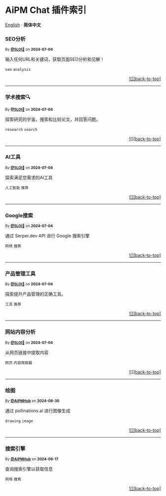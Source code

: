 <h1>AiPM Chat 插件索引</h1>

[English](./README.md) · **简体中文**<!-- AWESOME PLUGINS -->

### SEO分析

<sup>By **[@5LOI🐬](https://www.5loi.com)** on **2024-07-04**</sup>

输入任何URL和关键词，获取页面SEO分析和见解！

`seo` `analysis`

<div align="right">

[!\[\]\[back-to-top\]](#readme-top)

</div>

---

### 学术搜索🔍

<sup>By **[@5LOI🐬](https://www.5loi.com)** on **2024-07-04**</sup>

探索研究的宇宙。搜索和比较论文，并回答问题。

`research` `search`

<div align="right">

[!\[\]\[back-to-top\]](#readme-top)

</div>

---

### AI工具

<sup>By **[@5LOI🐬](https://www.5loi.com)** on **2024-07-04**</sup>

探索满足您需求的AI工具

`人工智能` `推荐`

<div align="right">

[!\[\]\[back-to-top\]](#readme-top)

</div>

---

### Google搜索

<sup>By **[@5LOI🐬](https://www.5loi.com)** on **2024-07-04**</sup>

通过 Serper.dev API 进行 Google 搜索引擎

`网络` `搜索`

<div align="right">

[!\[\]\[back-to-top\]](#readme-top)

</div>

---

### 产品管理工具

<sup>By **[@5LOI🐬](https://www.5loi.com)** on **2024-07-04**</sup>

探索提升产品管理的正确工具。

`工具` `推荐`

<div align="right">

[!\[\]\[back-to-top\]](#readme-top)

</div>

---

### 网站内容分析

<sup>By **[@5LOI🐬](https://www.5loi.com)** on **2024-07-04**</sup>

从网页链接中提取内容

`网页` `内容爬取器`

<div align="right">

[!\[\]\[back-to-top\]](#readme-top)

</div>

---

### 绘图

<sup>By **[@AiPMHub](https://github.com/aipmhub/chat-plugin-drawing)** on **2024-06-30**</sup>

通过 pollinations.ai 进行图像生成

`drawing` `image`

<div align="right">

[!\[\]\[back-to-top\]](#readme-top)

</div>

---

### 搜索引擎

<sup>By **[@AiPMHub](https://github.com/aipmhub/chat-plugin-search-engine)** on **2024-06-17**</sup>

查询搜索引擎以获取信息

`网络` `搜索`

<div align="right">

[!\[\]\[back-to-top\]](#readme-top)

</div>
